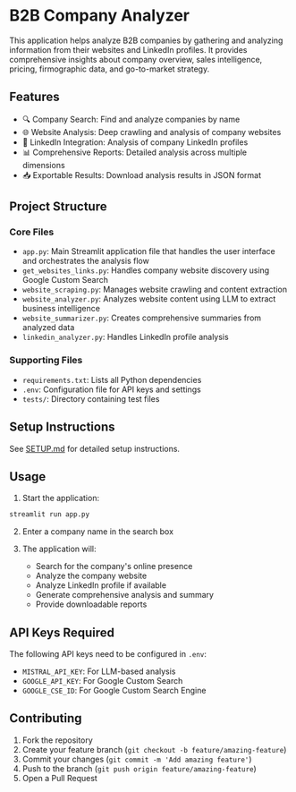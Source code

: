 # B2B Company Analyzer

This application helps analyze B2B companies by gathering and analyzing information from their websites and LinkedIn profiles. It provides comprehensive insights about company overview, sales intelligence, pricing, firmographic data, and go-to-market strategy.

## Features

- 🔍 Company Search: Find and analyze companies by name
- 🌐 Website Analysis: Deep crawling and analysis of company websites
- 💼 LinkedIn Integration: Analysis of company LinkedIn profiles
- 📊 Comprehensive Reports: Detailed analysis across multiple dimensions
- 📥 Exportable Results: Download analysis results in JSON format

## Project Structure

### Core Files

- `app.py`: Main Streamlit application file that handles the user interface and orchestrates the analysis flow
- `get_websites_links.py`: Handles company website discovery using Google Custom Search
- `website_scraping.py`: Manages website crawling and content extraction
- `website_analyzer.py`: Analyzes website content using LLM to extract business intelligence
- `website_summarizer.py`: Creates comprehensive summaries from analyzed data
- `linkedin_analyzer.py`: Handles LinkedIn profile analysis

### Supporting Files

- `requirements.txt`: Lists all Python dependencies
- `.env`: Configuration file for API keys and settings
- `tests/`: Directory containing test files

## Setup Instructions

See [SETUP.md](SETUP.md) for detailed setup instructions.

## Usage

1. Start the application:
```bash
streamlit run app.py
```

2. Enter a company name in the search box

3. The application will:
   - Search for the company's online presence
   - Analyze the company website
   - Analyze LinkedIn profile if available
   - Generate comprehensive analysis and summary
   - Provide downloadable reports

## API Keys Required

The following API keys need to be configured in `.env`:
- `MISTRAL_API_KEY`: For LLM-based analysis
- `GOOGLE_API_KEY`: For Google Custom Search
- `GOOGLE_CSE_ID`: For Google Custom Search Engine

## Contributing

1. Fork the repository
2. Create your feature branch (`git checkout -b feature/amazing-feature`)
3. Commit your changes (`git commit -m 'Add amazing feature'`)
4. Push to the branch (`git push origin feature/amazing-feature`)
5. Open a Pull Request
